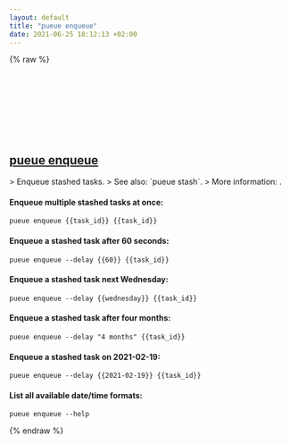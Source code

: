 ```yaml
---
layout: default
title: "pueue enqueue"
date: 2021-06-25 18:12:13 +02:00
---
```

{% raw %}
<h2 id="pueue-enqueue">
  <a href="/en/common/pueue-enqueue.html">pueue enqueue</a> <a href="#pueue-enqueue"><svg class="icon">
    <use href="/assets/images/unicode_sprite.svg#link" />
  </svg></a>
</h2>
> Enqueue stashed tasks.
> See also: `pueue stash`.
> More information: <https://github.com/Nukesor/pueue>.

#### Enqueue multiple stashed tasks at once:
```shell
pueue enqueue {{task_id}} {{task_id}}
```
#### Enqueue a stashed task after 60 seconds:
```shell
pueue enqueue --delay {{60}} {{task_id}}
```
#### Enqueue a stashed task next Wednesday:
```shell
pueue enqueue --delay {{wednesday}} {{task_id}}
```
#### Enqueue a stashed task after four months:
```shell
pueue enqueue --delay "4 months" {{task_id}}
```
#### Enqueue a stashed task on 2021-02-19:
```shell
pueue enqueue --delay {{2021-02-19}} {{task_id}}
```
#### List all available date/time formats:
```shell
pueue enqueue --help
```
{% endraw %}